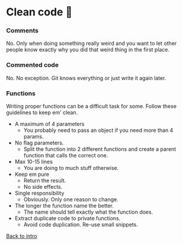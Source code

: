 # Clean code 🥰

### Comments
No. Only when doing something really weird and you want to let other people know exactly why you did that weird thing in the first place.

### Commented code
No. No exception. Git knows everything or just write it again later.

### Functions
Writing proper functions can be a difficult task for some. Follow these guidelines to keep em' clean.

- A maximum of 4 parameters
  - You probably need to pass an object if you need more than 4 params.
- No flag parameters.
  - Split the function into 2 different functions and create a parent function that calls the correct one.
- Max 10-15 lines
  - You are doing to much stuff otherwise.
- Keep em pure
  - Return the result.
  - No side effects.
- Single responsibility
  - Obviously. Only one reason to change.
- The longer the function name the better.
  - The name should tell exactly what the function does.
- Extract duplicate code to private functions.
  - Avoid code duplication. Re-use small snippets.

[Back to intro](README.md)
